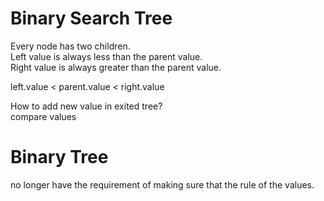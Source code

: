 # Binary Search Tree 

Every node has two children.   
Left value is always less than the parent value.   
Right value is always greater than the parent value.

left.value < parent.value < right.value   

How to add new value in exited tree?   
compare values 

# Binary Tree   
no longer have the requirement of making sure that the rule of the values.

